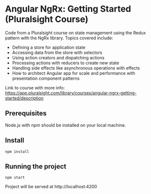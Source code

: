 # Angular NgRx: Getting Started (Pluralsight Course)

Code from a Pluralsight course on state management using the Redux pattern with the NgRx library. Topics covered include:
- Defining a store for application state
- Accessing data from the store with selectors
- Using action creators and dispatching actions
- Processing actions with reducers to create new state
- Handling side effects like asynchronous operations with effects
- How to architect Angular app for scale and performance with presentation component patterns

Link to course with more info: https://app.pluralsight.com/library/courses/angular-ngrx-getting-started/description

## Prerequisites

Node.js with npm should be installed on your local machine.

## Install

`npm install`

## Running the project

`npm start`

Project will be served at http://localhost:4200
